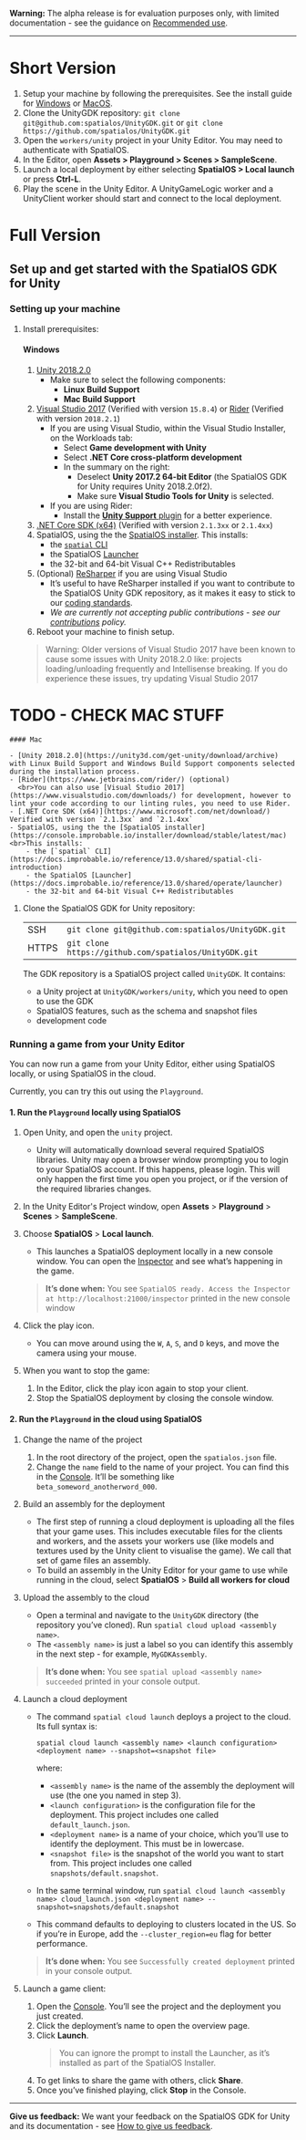 **Warning:** The alpha release is for evaluation purposes only, with limited documentation - see the guidance on [Recommended use](../README.md#recommended-use).

-----

# Short Version

1. Setup your machine by following the prerequisites. See the install guide for [Windows](#Windows) or [MacOS](#Mac).
2. Clone the UnityGDK repository: `git clone git@github.com:spatialos/UnityGDK.git` or `git clone https://github.com/spatialos/UnityGDK.git`
2. Open the `workers/unity` project in your Unity Editor. You may need to authenticate with SpatialOS.
3. In the Editor, open **Assets > Playground > Scenes > SampleScene**.
4. Launch a local deployment by either selecting **SpatialOS > Local launch** or press **Ctrl-L**.
5. Play the scene in the Unity Editor. A UnityGameLogic worker and a UnityClient worker should start and connect to the local deployment.

# Full Version

## Set up and get started with the SpatialOS GDK for Unity

### Setting up your machine

1. Install prerequisites:

    #### Windows

	1. [Unity 2018.2.0](https://unity3d.com/get-unity/download/archive) 
        - Make sure to select the following components:
            - **Linux Build Support**
            - **Mac Build Support**
	2. [Visual Studio 2017](https://www.visualstudio.com/downloads/) (Verified with version `15.8.4`) or [Rider](https://www.jetbrains.com/rider/) (Verified with version `2018.2.1`)
	    - If you are using Visual Studio, within the Visual Studio Installer, on the Workloads tab:
            - Select **Game development with Unity** 
            - Select **.NET Core cross-platform development** 
            - In the summary on the right: 
                - Deselect **Unity 2017.2 64-bit Editor** (the SpatialOS GDK for Unity requires Unity 2018.2.0f2). 
                - Make sure **Visual Studio Tools for Unity** is selected.
        - If you are using Rider: 
            - Install the [**Unity Support** plugin](https://github.com/JetBrains/resharper-unity) for a better experience.
    3. [.NET Core SDK (x64)](https://www.microsoft.com/net/download/) (Verified with version `2.1.3xx` or `2.1.4xx`)
	4. SpatialOS, using the the [SpatialOS installer](https://console.improbable.io/installer/download/stable/latest/win). This installs:
		- the [`spatial` CLI](https://docs.improbable.io/reference/13.0/shared/spatial-cli-introduction)
		- the SpatialOS [Launcher](https://docs.improbable.io/reference/13.0/shared/operate/launcher)
		- the 32-bit and 64-bit Visual C++ Redistributables
	5. (Optional) [ReSharper](https://www.jetbrains.com/resharper/) if you are using Visual Studio
	    - It’s useful to have ReSharper installed if you want to contribute to the SpatialOS Unity GDK repository, as it makes it easy to stick to our [coding standards](contributions/unity-gdk-coding-standards.md). 
        - _We are currently not accepting public contributions - see our [contributions](../.github/CONTRIBUTING.md) policy._
    6. Reboot your machine to finish setup.

    > Warning: Older versions of Visual Studio 2017 have been known to cause some issues with Unity 2018.2.0 like: projects loading/unloading frequently and Intellisense breaking. If you do experience these issues, try updating Visual Studio 2017

# TODO - CHECK MAC STUFF

    #### Mac

	- [Unity 2018.2.0](https://unity3d.com/get-unity/download/archive) with Linux Build Support and Windows Build Support components selected during the installation process.
    - [Rider](https://www.jetbrains.com/rider/) (optional)
      <br>You can also use [Visual Studio 2017](https://www.visualstudio.com/downloads/) for development, however to lint your code according to our linting rules, you need to use Rider.
    - [.NET Core SDK (x64)](https://www.microsoft.com/net/download/) Verified with version `2.1.3xx` and `2.1.4xx`
	- SpatialOS, using the the [SpatialOS installer](https://console.improbable.io/installer/download/stable/latest/mac)
	<br>This installs:
		- the [`spatial` CLI](https://docs.improbable.io/reference/13.0/shared/spatial-cli-introduction)
		- the SpatialOS [Launcher](https://docs.improbable.io/reference/13.0/shared/operate/launcher)
		- the 32-bit and 64-bit Visual C++ Redistributables

1. Clone the SpatialOS GDK for Unity repository:

    |     |     |
    | --- | --- |
    | SSH | `git clone git@github.com:spatialos/UnityGDK.git` |
    |HTTPS | `git clone https://github.com/spatialos/UnityGDK.git` | 
    

    The GDK repository is a SpatialOS project called `UnityGDK`. It contains:
    - a Unity project at `UnityGDK/workers/unity`, which you need to open to use the GDK
    - SpatialOS features, such as the schema and snapshot files
    - development code

### Running a game from your Unity Editor

You can now run a game from your Unity Editor, either using SpatialOS locally, or using SpatialOS in the cloud.

Currently, you can try this out using the `Playground`.

#### 1. Run the `Playground` locally using SpatialOS

1. Open Unity, and open the `unity` project.
    - Unity will automatically download several required SpatialOS libraries.
Unity may open a browser window prompting you to login to your SpatialOS account.
If this happens, please login.
This will only happen the first time you open you project, or if the version of the required libraries changes.

1. In the Unity Editor's Project window, open **Assets** > **Playground** > **Scenes** > **SampleScene**.

1. Choose **SpatialOS** > **Local launch**.
    - This launches a SpatialOS deployment locally in a new console window. You can open the [Inspector](https://docs.improbable.io/reference/13.0/shared/glossary#inspector) and see what’s happening in the game.
    > **It’s done when:** You see `SpatialOS ready. Access the Inspector at http://localhost:21000/inspector` printed in the new console window

1. Click the play icon.
    - You can move around using the `W`, `A`, `S`, and `D` keys, and move the camera using your mouse.

1. When you want to stop the game:
    1. In the Editor, click the play icon again to stop your client.
    1. Stop the SpatialOS deployment by closing the console window.

#### 2. Run the `Playground` in the cloud using SpatialOS

1. Change the name of the project

    1. In the root directory of the project, open the `spatialos.json` file.
    1. Change the `name` field to the name of your project. You can find this in the [Console](https://console.improbable.io). It’ll be something like `beta_someword_anotherword_000`.

1. Build an assembly for the deployment
    - The first step of running a cloud deployment is uploading all the files that your game uses. This includes executable files for the clients and workers, and the assets your workers use (like models and textures used by the Unity client to visualise the game). We call that set of game files an assembly.
    - To build an assembly in the Unity Editor for your game to use while running in the cloud, select **SpatialOS** > **Build all workers for cloud**

1. Upload the assembly to the cloud
    - Open a terminal and navigate to the `UnityGDK` directory (the repository you’ve cloned). Run `spatial cloud upload <assembly name>`.
    - The `<assembly name>` is just a label so you can identify this assembly in the next step - for example, `MyGDKAssembly`.
    > **It’s done when:** You see `spatial upload <assembly name> succeeded` printed in your console output.

1. Launch a cloud deployment
    - The command `spatial cloud launch` deploys a project to the cloud. Its full syntax is:

        `spatial cloud launch <assembly name> <launch configuration> <deployment name> --snapshot=<snapshot file>`

        where:

        - `<assembly name>` is the name of the assembly the deployment will use (the one you named in step 3).
        - `<launch configuration>` is the configuration file for the deployment. This project includes one called `default_launch.json`.
        - `<deployment name>` is a name of your choice, which you’ll use to identify the deployment. This must be in lowercase.
        - `<snapshot file>` is the snapshot of the world you want to start from. This project includes one called `snapshots/default.snapshot`.
    - In the same terminal window, run `spatial cloud launch <assembly name> cloud_launch.json <deployment name> --snapshot=snapshots/default.snapshot`
    - This command defaults to deploying to clusters located in the US. So if you’re in Europe, add the `--cluster_region=eu` flag for better performance.

    > **It’s done when:** You see `Successfully created deployment` printed in your console output.


1. Launch a game client:
    1. Open the [Console](https://console.improbable.io/projects). You’ll see the project and the deployment you just created.
    1. Click the deployment’s name to open the overview page.
    1. Click **Launch**.
        > You can ignore the prompt to install the Launcher, as it’s installed as part of the SpatialOS Installer.
    1. To get links to share the game with others, click **Share**.
    1. Once you’ve finished playing, click **Stop** in the Console.

----
**Give us feedback:** We want your feedback on the SpatialOS GDK for Unity and its documentation  - see [How to give us feedback](../README.md#give-us-feedback).
